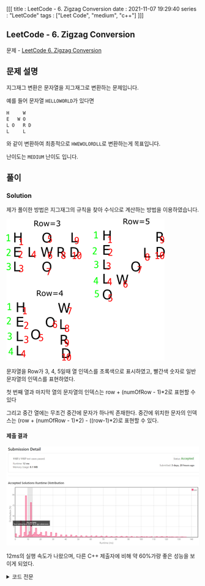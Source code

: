 [[[
title : LeetCode - 6. Zigzag Conversion
date : 2021-11-07 19:29:40
series : "LeetCode"
tags : ["Leet Code", "medium", "c++"]
]]]

## LeetCode - 6. Zigzag Conversion
문제 - [LeetCode 6. Zigzag Conversion](https://leetcode.com/problems/zigzag-conversion/)

## 문제 설명
지그재그 변환은 문자열을 지그재그로 변환하는 문제입니다.

예를 들어 문자열 `HELLOWORLD`가 있다면

```
H     W
E   W O
L O   R D
L     L
```

와 같이 변환하여 최종적으로 `HWEWOLORDLL`로 변환하는게 목표입니다.

난이도는 `MEDIUM` 난이도 입니다.

## 풀이
### Solution

제가 풀이한 방법은 지그재그의 규칙을 찾아 수식으로 계산하는 방법을 이용하였습니다.

![example equation](./assets/images/leet_code/6/example.png)

문자열을 Row가 3, 4, 5일때 열 인덱스를 초록색으로 표시하였고, 빨간색 숫자로 일반 문자열의 인덱스를 표현하였다.

첫 번째 열과 마지막 열의 문자열의 인덱스는 row + (numOfRow - 1)*2로 표현할 수 있다

그리고 중간 열에는 무조건 중간에 문자가 하나씩 존재한다. 중간에 위치한 문자의 인덱스는 (row + (numOfRow - 1)\*2) - ((row-1)\*2)로 표현할 수 있다.

#### 제출 결과
![Solution 1 result](./assets/images/leet_code/6/result_1.png)

12ms의 실행 속도가 나왔으며, 다른 C++ 제출자에 비해 약 60%가량 좋은 성능을 보이게 되었다.

<details>
<summary>코드 전문</summary>
    
```c++
#include <string>

class Solution 
{
public:
    std::string convert(std::string s, int numRows) 
    {
        if (numRows <= 1) return s;
        
        bool middle = false;
        int curRow = 0;
        int i = 0;
        std::string result = "";

        while (result.size() != s.size())
        {
            int index = curRow + (i * ((numRows - 1) * 2));

            if (curRow % (numRows - 1) != 0)
            {
                if (middle)
                {
                    index -= (curRow * 2);
                    i--;
                    middle = false;
                }
                else
                {
                    middle = true;
                }
            }

            if (index >= s.size())
            {
                curRow++;
                middle = false;
                i = 0;

                continue;
            }

            result += s[index];

            i++;
        }

        return result;
    }
};
```

</details>
